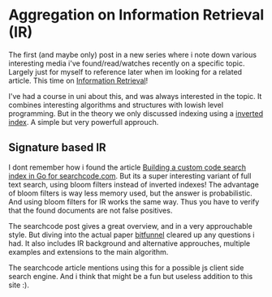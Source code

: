 
# Aggregation on Information Retrieval (IR)

The first (and maybe only) post in a new series where i note down various interesting media i've found/read/watches recently on a specific topic.
Largely just for myself to reference later when im looking for a related article.
This time on [Information Retrieval](https://en.wikipedia.org/wiki/Information_retrieval)!

I've had a course in uni about this, and was always interested in the topic. It combines interesting algorithms and structures with lowish level programming.
But in the theory we only discussed indexing using a [inverted index](https://en.wikipedia.org/wiki/Inverted_index). A simple but very powerfull approuch.

## Signature based IR

I dont remember how i found the article [Building a custom code search index in Go for searchcode.com](https://boyter.org/posts/how-i-built-my-own-index-for-searchcode/).
But its a super interesting variant of full text search, using bloom filters instead of inverted indexes!
The advantage of bloom filters is way less memory used, but the answer is probabilistic.
And using bloom filters for IR works the same way. Thus you have to verify that the found documents are not false positives.

The searchcode post gives a great overview, and in a very approuchable style.
But diving into the actual paper [bitfunnel](https://danluu.com/bitfunnel-sigir.pdf) cleared up any questions i had.
It also includes IR background and alternative approuches, multiple examples and extensions to the main algorithm. 

The searchcode article mentions using this for a possible js client side search engine. And i think that might be a fun
but useless addition to this site :).
